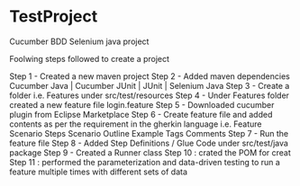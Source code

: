 # TestProject
Cucumber BDD Selenium java project

Foolwing steps followed to create a project

Step 1 - Created a new maven project
Step 2 - Added maven dependencies
  Cucumber Java | Cucumber JUnit | JUnit | Selenium Java
Step 3 - Create a folder i.e. Features under src/test/resources
Step 4 - Under Features folder created a new feature file login.feature
Step 5 - Downloaded cucumber plugin from Eclipse Marketplace
Step 6 - Create feature file and added contents as per the requirement in the gherkin language i.e. 
Feature
Scenario
Steps
Scenario Outline
Example
Tags
Comments
Step 7 - Run the feature file
Step 8 - Added Step Definitions / Glue Code under src/test/java package
Step 9 - Created a Runner class
Step 10 : crated the POM for creat
Step 11 : performed the parameterization and data-driven testing to run a feature multiple times with different sets of data
